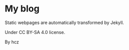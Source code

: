 My blog
===

Static webpages are automatically transformed by Jekyll.

Under CC BY-SA 4.0 license.

By hcz
